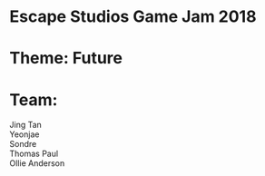 # Escape Studios Game Jam 2018
# Theme: Future<br/>
# Team: <br/>
Jing Tan<br/> Yeonjae<br/> Sondre<br/> Thomas Paul<br/> Ollie Anderson<br/>
